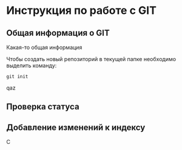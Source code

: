 # **Инструкция по работе с GIT**

## Общая информация о GIT

Какая-то общая информация

Чтобы создать новый репозиторий в текущей папке необходимо выделить команду:

    git init

qaz

## Проверка статуса ##

## Добавление изменений к индексу
 C